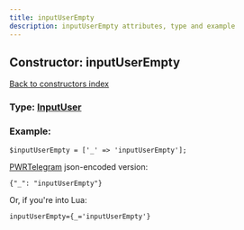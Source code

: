 ```yaml
---
title: inputUserEmpty
description: inputUserEmpty attributes, type and example
---
```

## Constructor: inputUserEmpty  
[Back to constructors index](index.md)






### Type: [InputUser](../types/InputUser.md)


### Example:

```
$inputUserEmpty = ['_' => 'inputUserEmpty'];
```  

[PWRTelegram](https://pwrtelegram.xyz) json-encoded version:

```
{"_": "inputUserEmpty"}
```


Or, if you're into Lua:  


```
inputUserEmpty={_='inputUserEmpty'}

```


